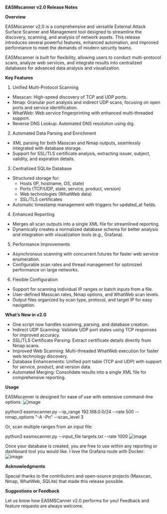 **EASMscanner v2.0 Release Notes**

**Overview**

EASMscanner v2.0 is a comprehensive and versatile External Attack Surface Scanner and Management tool designed to streamline the discovery, scanning, and analysis of network assets. This release introduces several powerful features, enhanced automation, and improved performance to meet the demands of modern security teams.

EASMscanner is built for flexibility, allowing users to conduct multi-protocol scans, analyze web services, and integrate results into centralized databases for advanced data analysis and visualization.

**Key Features**

1. Unified Multi-Protocol Scanning

- Masscan: High-speed discovery of TCP and UDP ports.
- Nmap: Granular port analysis and indirect UDP scans, focusing on open ports and service identification.
- WhatWeb: Web service fingerprinting with enhanced multi-threaded support.
- Reverse DNS Lookup: Automated DNS resolution using dig.

2. Automated Data Parsing and Enrichment

- XML parsing for both Masscan and Nmap outputs, seamlessly integrated with database storage.
- Support for SSL/TLS certificate analysis, extracting issuer, subject, validity, and expiration details.

3. Centralized SQLite Database

- Structured storage for:
   - Hosts (IP, hostname, OS, state)
   - Ports (TCP/UDP, state, service, product, version)
   - Web technologies (WhatWeb data)
   - SSL/TLS certificates
- Automatic timestamp management with triggers for updated_at fields.

4. Enhanced Reporting

- Merges all scan outputs into a single XML file for streamlined reporting.
- Dynamically creates a normalized database schema for better analysis and integration with visualization tools (e.g., Grafana).

5. Performance Improvements

- Asynchronous scanning with concurrent.futures for faster web service enumeration.
- Configurable scan rates and thread management for optimized performance on large networks.

6. Flexible Configuration

- Support for scanning individual IP ranges or batch inputs from a file.
- User-defined Masscan rates, Nmap options, and WhatWeb scan levels.
- Output files organized by scan type, protocol, and target IP for easy navigation.

**What’s New in v2.0**

- One script now handles scanning, parsing, and database creation.
- Indirect UDP Scanning: Validate UDP port states using TCP responses for improved accuracy.
- SSL/TLS Certificate Parsing: Extract certificate details directly from Nmap scans.
- Improved Web Scanning: Multi-threaded WhatWeb execution for faster web technology discovery.
- Database Enhancements: Unified port table (TCP and UDP) with support for service, product, and version data.
- Automated Merging: Consolidate results into a single XML file for comprehensive reporting.

**Usage**

EASMscanner is designed for ease of use with extensive command-line options:
![image](https://github.com/user-attachments/assets/ed9933aa-4c50-48db-87c9-c2e4d2bde70d)


python3 easmscanner.py --ip_range 192.168.0.0/24 --rate 500 --nmap_options "-A -Pn" --scan_level 3


Or, scan multiple ranges from an input file:

python3 easmscanner.py --input_file targets.txt --rate 1000
![image](https://github.com/user-attachments/assets/c3e62911-5c0c-46bd-9bc5-95b6c92aabe8)

Once your database is created, you are free to use within any reporting or dashboard tool you would like. I love the Grafana route with Docker:
![image](https://github.com/user-attachments/assets/a9f8083f-293d-42aa-96bb-3c50dd182607)


**Acknowledgments**

Special thanks to the contributors and open-source projects (Masscan, Nmap, WhatWeb, SQLite) that made this release possible.

**Suggestions or Feedback**

Let us know how EASMSCanner v2.0 performs for you! Feedback and feature requests are always welcome.
